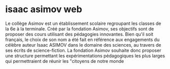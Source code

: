 # isaac asimov web
Le collège Asimov est un établissement scolaire regroupant les classes de la 6e à la terminale.
Créé par la fondation Asimov, ses objectifs sont de proposer des cours utilisant des pédagogies
innovantes. Bien qu'il soit français, le choix de son nom a été fait en référence aux engagements du
célèbre auteur Isaac ASIMOV dans le domaine des sciences, au travers de ses écrits de science-fiction.
La   fondation   Asimov   souhaite   donc   proposer   une   structure   permettant   les   expérimentations
pédagogiques les plus larges qui permettraient de réunir les "citoyens de notre monde